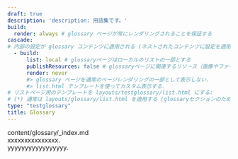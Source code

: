 ```yaml
---
draft: true
description: 'description: 用語集です。'
build:
  render: always # glossary ページが常にレンダリングされることを保証する
cascade:
# 内部の設定が glossary コンテンツに適用される (ネストされたコンテンツに設定を適用)
  - build:
      list: local # glossaryページはローカルのリストの一部とする
      publishResources: false # glossaryページに関連するリソース（画像やファイルなど）を公開しない
      render: never
      #> glossary ページを通常のページレンダリングの一部として表示しない.
      #> list.html テンプレートを使ってカスタム表示する.
# リストページ用のテンプレートを layouts/testglossary/list.html にする: 
# (*) 通常は layouts/glossary/list.html を適用する (glossaryセクションのため)
type: "testglossary"
title: Glossary
---
```


content/glossary/_index.md  
xxxxxxxxxxxxxxx.  
yyyyyyyyyyyyyyyyy.
